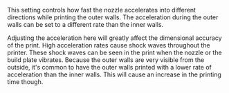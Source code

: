 This setting controls how fast the nozzle accelerates into different directions while printing the outer walls. The acceleration during the outer walls can be set to a different rate than the inner walls.

Adjusting the acceleration here will greatly affect the dimensional accuracy of the print. High acceleration rates cause shock waves throughout the printer. These shock waves can be seen in the print when the nozzle or the build plate vibrates. Because the outer walls are very visible from the outside, it's common to have the outer walls printed with a lower rate of acceleration than the inner walls. This will cause an increase in the printing time though.